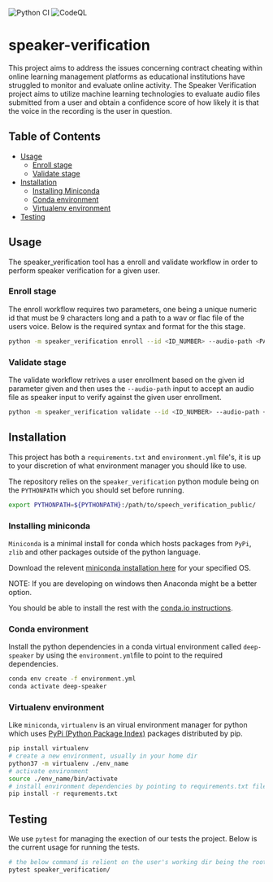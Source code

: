 ![Python CI](https://github.com/OnTrack-UG-Squad/speech_verification_public/workflows/Python%20CI/badge.svg)
![CodeQL](https://github.com/OnTrack-UG-Squad/speech_verification_public/workflows/CodeQL/badge.svg)

# speaker-verification

This project aims to address the issues concerning contract cheating within online learning management platforms as educational institutions have struggled to monitor and evaluate online activity.
The Speaker Verification project aims to utilize machine learning technologies to evaluate audio files submitted from a user and obtain a confidence score of how likely it is that the voice in the recording is the user in question.

## Table of Contents


* [Usage](#usage)
    - [Enroll stage](#enroll-stage)
    - [Validate stage](#validate-stage)
* [Installation](#installation)
    - [Installing Miniconda](#installing-miniconda)
    - [Conda environment](#conda-environment)
    - [Virtualenv environment](#virtualenv-environment)
* [Testing](#testing)


## Usage

The speaker_verification tool has a enroll and validate workflow in order to perform speaker verification for a given user.

### Enroll stage

The enroll workflow requires two parameters, one being a unique numeric id that must be 9 characters long and a path to a wav or flac file of the users voice. Below is the required syntax and format for the this stage.

```bash
python -m speaker_verification enroll --id <ID_NUMBER> --audio-path <PATH/TO/FILE>
```

### Validate stage

The validate workflow retrives a user enrollment based on the given id parameter given and then uses the `--audio-path` input to accept an audio file as speaker input to verify against the given user enrollment.

```bash
python -m speaker_verification validate --id <ID_NUMBER> --audio-path <PATH/TO/FILE>
```

## Installation

This project has both a `requirements.txt` and `environment.yml` file's, it is up to your discretion of what environment manager you should like to use.

The repository relies on the `speaker_verification` python module being on the `PYTHONPATH` which you should set before running.

```bash
export PYTHONPATH=${PYTHONPATH}:/path/to/speech_verification_public/
```

### Installing miniconda

`Miniconda` is a minimal install for conda which hosts packages from `PyPi`, `zlib` and other packages outside of the python language.

Download the relevent [miniconda installation here](https://docs.conda.io/en/latest/miniconda.html#linux-installers) for     your specified OS.

NOTE: If you are developing on windows then Anaconda might be a better option.

You should be able to install the rest with the [conda.io instructions](https://conda.io/projects/conda/en/latest/user-guide/install/linux.html).

### Conda environment

Install the python dependencies in a conda virtual environment called `deep-speaker` by using the `environment.yml`file to point to the required dependencies.
 
```bash
conda env create -f environment.yml
conda activate deep-speaker
```

### Virtualenv environment

Like `miniconda`, `virtualenv` is an virual environment manager for python which uses [PyPi (Python Package Index)](https://pypi.org/) packages distributed by pip.

```bash
pip install virtualenv
# create a new environment, usually in your home dir
python37 -m virtualenv ./env_name
# activate environment
source ./env_name/bin/activate
# install environment dependencies by pointing to requirements.txt file
pip install -r requrements.txt
```

## Testing

We use `pytest` for managing the exection of our tests the project. Below is the current usage for running the tests.

```bash
# the below command is relient on the user's working dir being the root of the project.
pytest speaker_verification/
```
